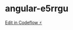 # angular-e5rrgu

[Edit in Codeflow ⚡️](https://stackblitz.com/~/github.com/dustincode/angular-e5rrgu)